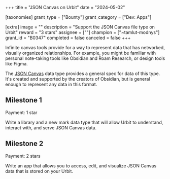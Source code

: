 +++
title = "JSON Canvas on Urbit"
date = "2024-05-02"

[taxonomies]
grant_type = ["Bounty"]
grant_category = ["Dev: Apps"]

[extra]
image = ""
description = "Support the JSON Canvas file type on Urbit"
reward = "3 stars"
assignee = [""]
champion = ["~tamlut-modnys"]
grant_id = "B0347"
completed = false
canceled = false
+++

Infinite canvas tools provide for a way to represent data that has networked, visually organized relationships. For example, you might be familiar with personal note-taking tools like Obsidian and Roam Research, or design tools like Figma.

The [JSON Canvas](https://jsoncanvas.org) data type provides a general spec for data of this type. It's created and supported by the creators of Obsidian, but is general enough to represent any data in this format.


## Milestone 1
Payment: 1 star

Write a library and a new mark data type that will allow Urbit to understand, interact with, and serve JSON Canvas data. 

## Milestone 2
Payment: 2 stars

Write an app that allows you to access, edit, and visualize JSON Canvas data that is stored on your Urbit.
